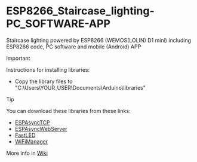 # ESP8266_Staircase_lighting-PC_SOFTWARE-APP
Staircase lighting powered by ESP8266 (WEMOS(LOLIN) D1 mini) including ESP8266 code, PC software and mobile (Android) APP

> [!IMPORTANT]
> Instructions for installing libraries:
> - Copy the library files to "C:\Users\YOUR_USER\Documents\Arduino\libraries"

> [!TIP]
> You can download these libraries from these links:
> - [ESPAsyncTCP](https://github.com/me-no-dev/ESPAsyncTCP)
> - [ESPAsyncWebServer](https://github.com/me-no-dev/ESPAsyncWebServer)
> - [FastLED](https://github.com/FastLED/FastLED)
> - [WiFiManager](https://github.com/tzapu/WiFiManager)

More info in [Wiki](https://github.com/Reflexxion19/ESP8266_Staircase_lighting-PC_SOFTWARE-APP/wiki)
